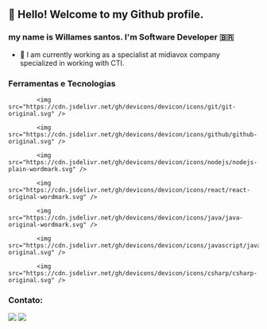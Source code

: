 ## 👋 Hello! Welcome to my Github profile.
###  my name is Willames santos. I'm Software Developer 🇧🇷

- 🔭 I am currently working as a specialist at midiavox company specialized in working with CTI.

### Ferramentas e Tecnologias

            <img src="https://cdn.jsdelivr.net/gh/devicons/devicon/icons/git/git-original.svg" />
          
            <img src="https://cdn.jsdelivr.net/gh/devicons/devicon/icons/github/github-original.svg" />

            <img src="https://cdn.jsdelivr.net/gh/devicons/devicon/icons/nodejs/nodejs-plain-wordmark.svg" />
          
            <img src="https://cdn.jsdelivr.net/gh/devicons/devicon/icons/react/react-original-wordmark.svg" />
          
            <img src="https://cdn.jsdelivr.net/gh/devicons/devicon/icons/java/java-original-wordmark.svg" />
          
            <img src="https://cdn.jsdelivr.net/gh/devicons/devicon/icons/javascript/javascript-original.svg" />
          
            <img src="https://cdn.jsdelivr.net/gh/devicons/devicon/icons/csharp/csharp-original.svg" />
                  

### Contato: 
<div>
  <a href="https://instagram.com/willames_santos07" target="_blank"><img src="https://img.shields.io/badge/-Instagram-%23E4405F?style=for-the-      badge&logo=instagram&logoColor=white" target="_blank"></a>
  <a href="https://www.linkedin.com/in/willames-santos-7bb88b214" target="_blank"><img src="https://img.shields.io/badge/-LinkedIn-%230077B5?style=for-the-badge&logo=linkedin&logoColor=white" target="_blank"></a>   
</div>
